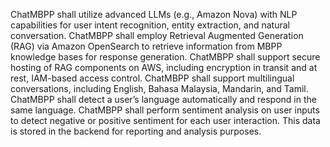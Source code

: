 ChatMBPP shall utilize advanced LLMs (e.g., Amazon Nova) with NLP capabilities for user intent recognition, entity extraction, and natural conversation.
ChatMBPP shall employ Retrieval Augmented Generation (RAG) via Amazon OpenSearch to retrieve information from MBPP knowledge bases for response generation.
ChatMBPP shall support secure hosting of RAG components on AWS, including encryption in transit and at rest, IAM-based access control.
ChatMBPP shall support multilingual conversations, including English, Bahasa Malaysia, Mandarin, and Tamil.
ChatMBPP shall detect a user’s language automatically and respond in the same language.
ChatMBPP shall perform sentiment analysis on user inputs to detect negative or positive sentiment for each user interaction. This data is stored in the backend for reporting and analysis purposes.

